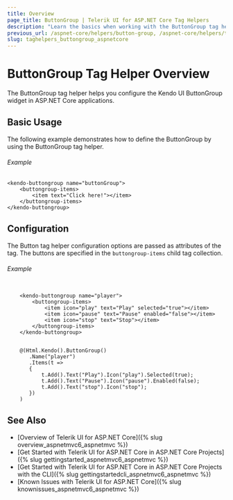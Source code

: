 ```yaml
---
title: Overview
page_title: ButtonGroup | Telerik UI for ASP.NET Core Tag Helpers
description: "Learn the basics when working with the ButtonGroup tag helper for ASP.NET Core (MVC 6 or ASP.NET Core MVC)."
previous_url: /aspnet-core/helpers/button-group, /aspnet-core/helpers/tag-helpers/button-group
slug: taghelpers_buttongroup_aspnetcore
---
```


# ButtonGroup Tag Helper Overview

The ButtonGroup tag helper helps you configure the Kendo UI ButtonGroup widget in ASP.NET Core applications.

## Basic Usage

The following example demonstrates how to define the ButtonGroup by using the ButtonGroup tag helper.

###### Example

    <kendo-buttongroup name="buttonGroup">
        <buttongroup-items>
            <item text="Click here!"></item>
        </buttongroup-items>
    </kendo-buttongroup>

## Configuration

The Button tag helper configuration options are passed as attributes of the tag. The buttons are specified in the `buttongroup-items` child tag collection.

###### Example

```tab-tagHelper

    <kendo-buttongroup name="player">
        <buttongroup-items>
            <item icon="play" text="Play" selected="true"></item>
            <item icon="pause" text="Pause" enabled="false"></item>
            <item icon="stop" text="Stop"></item>
        </buttongroup-items>
    </kendo-buttongroup>
```
```tab-cshtml

    @(Html.Kendo().ButtonGroup()
       .Name("player")
       .Items(t =>
       {
           t.Add().Text("Play").Icon("play").Selected(true);
           t.Add().Text("Pause").Icon("pause").Enabled(false);
           t.Add().Text("stop").Icon("stop");
       })
    )
```

## See Also

* [Overview of Telerik UI for ASP.NET Core]({% slug overview_aspnetmvc6_aspnetmvc %})
* [Get Started with Telerik UI for ASP.NET Core in ASP.NET Core Projects]({% slug gettingstarted_aspnetmvc6_aspnetmvc %})
* [Get Started with Telerik UI for ASP.NET Core in ASP.NET Core Projects with the CLI]({% slug gettingstartedcli_aspnetmvc6_aspnetmvc %})
* [Known Issues with Telerik UI for ASP.NET Core]({% slug knownissues_aspnetmvc6_aspnetmvc %})
